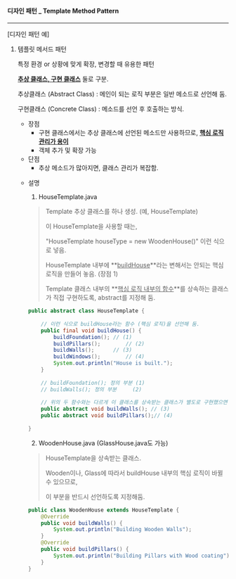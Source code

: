 #### 디자인 패턴 _ Template Method Pattern

---

[디자인 패턴 예]

1. 템플릿 메서드 패턴

   특정 환경 or 상황에 맞게 확장, 변경할 때 유용한 패턴

   **<u>추상 클래스, 구현 클래스</u>** 둘로 구분. 

   추상클래스 (Abstract Class) : 메인이 되는 로직 부분은 일반 메소드로 선언해 둠.

   구현클래스 (Concrete Class) : 메소드를 선언 후 호출하는 방식.

   - 장점
     - 구현 클래스에서는 추상 클래스에 선언된 메소드만 사용하므로, **<u>핵심 로직 관리가 용이</u>**
     - 객체 추가 및 확장 가능
   - 단점
     - 추상 메소드가 많아지면, 클래스 관리가 복잡함.

   * 설명

     1) HouseTemplate.java

     > Template 추상 클래스를 하나 생성. (예, HouseTemplate)
     >
     > 이 HouseTemplate을 사용할 때는,
     >
     > "HouseTemplate houseType = new WoodenHouse()" 이런 식으로 넣음.
     >
     > HouseTemplate 내부에 **<u>buildHouse</u>**라는 변해서는 안되는 핵심 로직을 만들어 놓음. (장점 1)
     >
     > Template 클래스 내부의 **<u>핵심 로직 내부의 함수</u>**를 상속하는 클래스가 직접 구현하도록, abstract를 지정해 둠.

     ```java
     public abstract class HouseTemplate {
         
         // 이런 식으로 buildHouse라는 함수 (핵심 로직)을 선언해 둠.
         public final void buildHouse() {
             buildFoundation();	// (1)
             buildPillars();		// (2)
             buildWalls();		// (3)
             buildWindows();		// (4)
             System.out.println("House is built.");
         }
         
         // buildFoundation(); 정의 부분 (1)
         // buildWalls(); 정의 부분		(2)
         
         // 위의 두 함수와는 다르게 이 클래스를 상속받는 클래스가 별도로 구현했으면 하는 메소드들은 abstract로 선언하여, 정의하도록 함
         public abstract void buildWalls();	// (3)
         public abstract void buildPillars();// (4)
         
     }
     
     ```

     

     2) WoodenHouse.java (GlassHouse.java도 가능)

     > HouseTemplate을 상속받는 클래스.
     >
     > Wooden이나, Glass에 따라서 buildHouse 내부의 핵심 로직이 바뀔 수 있으므로,
     >
     > 이 부분을 반드시 선언하도록 지정해둠.

     ```java
     public class WoodenHouse extends HouseTemplate {
         @Override
         public void buildWalls() {
             System.out.println("Building Wooden Walls");
         }
         @Override
         public void buildPillars() {
             System.out.println("Building Pillars with Wood coating");
         }
     }
     ```

     